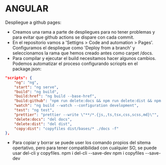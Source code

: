 # ANGULAR

Despliegue a github pages:

- Creamos una rama a parte de despliegues para no tener problemas y para evitar que github actions se dispare con cada commit.
- En el repositorio vamos a 'Settigns > Code and automation > Pages'. Configuramos el despliegue como 'Deploy from a branch' y seleccionamos la rama que hemos creado antes como carpet /docs.
- Para compilar y ejecutar el build necesitamos hacer algunos cambios. Podemos automatizar el proceso configurando scriopts en el package.json:
```json
"scripts": {
    "ng": "ng",
    "start": "ng serve",
    "build": "ng build",
    "build:href": "ng build --base-href",
    "build:github": "npm run delete:docs && npm run delete:dist && npm run build:href && npm runcopy:dist && npm run delete:dist",
    "watch": "ng build --watch --configuration development",
    "test": "ng test",
    "prettier": "prettier --write \"**/*.{js,,ts,tsx,css,scss,md}\"",
    "delete:docs": "del docs",
    "delete:dist": "del dist",
    "copy:dist": "copyfiles dist/bases/* ./docs -f"
},
```
- Para copiar y borrar se puede user los comando propios del sitema opertativo, pero para tener compatibilidad con cualquier SO, se puede usar del-cli y copyfiles.
    npm i del-cli --save-dev
    npm i copyfiles --save-dev